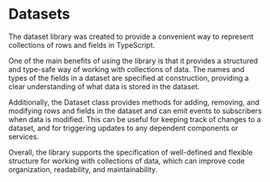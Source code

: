 # Datasets

The dataset library was created to provide a convenient way to represent collections of rows and fields in TypeScript. 

One of the main benefits of using the library is that it provides a structured and type-safe way of working with collections of data. The names and types of the fields in a dataset are specified at construction, providing a clear understanding of what data is stored in the dataset.

Additionally, the Dataset class provides methods for adding, removing, and modifying rows and fields in the dataset and can emit events to subscribers when data is modified. This can be useful for keeping track of changes to a dataset, and for triggering updates to any dependent components or services.

Overall, the library supports the specification of well-defined and flexible structure for working with collections of data, which can improve code organization, readability, and maintainability.
